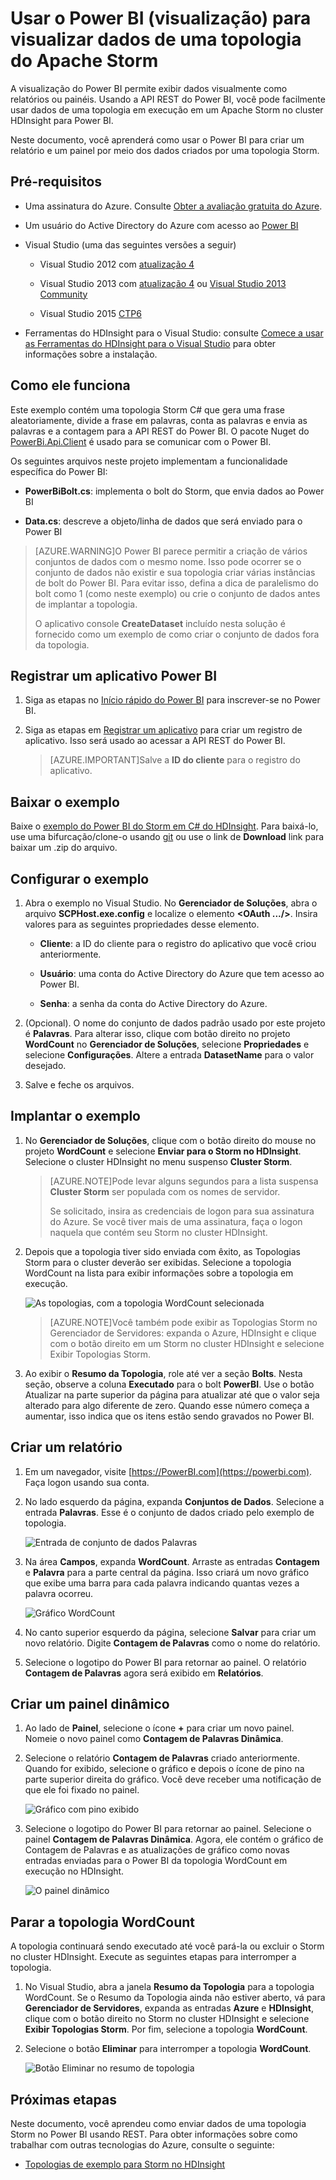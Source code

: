 <properties
 pageTitle="Gravar dados no Power BI do Apache Storm | Microsoft Azure"
 description="Grave dados no Power BI de uma topologia C# em execução em um cluster do Apache Storm no HDInsight. Além disso, crie um relatório e um painel em tempo real usando o Power BI."
 services="hdinsight"
 documentationCenter=""
 authors="Blackmist"
 manager="paulettm"
 editor="cgronlun"/>

<tags
 ms.service="hdinsight"
 ms.devlang="dotnet"
 ms.topic="article"
 ms.tgt_pltfrm="na"
 ms.workload="big-data"
 ms.date="04/28/2015"
 ms.author="larryfr"/>

# Usar o Power BI (visualização) para visualizar dados de uma topologia do Apache Storm

A visualização do Power BI permite exibir dados visualmente como relatórios ou painéis. Usando a API REST do Power BI, você pode facilmente usar dados de uma topologia em execução em um Apache Storm no cluster HDInsight para Power BI.

Neste documento, você aprenderá como usar o Power BI para criar um relatório e um painel por meio dos dados criados por uma topologia Storm.

## Pré-requisitos

- Uma assinatura do Azure. Consulte [Obter a avaliação gratuita do Azure](http://azure.microsoft.com/documentation/videos/get-azure-free-trial-for-testing-hadoop-in-hdinsight/).

* Um usuário do Active Directory do Azure com acesso ao [Power BI](https://powerbi.com)

* Visual Studio (uma das seguintes versões a seguir)

    * Visual Studio 2012 com [atualização 4](http://www.microsoft.com/download/details.aspx?id=39305)

    * Visual Studio 2013 com [atualização 4](http://www.microsoft.com/download/details.aspx?id=44921) ou [Visual Studio 2013 Community](http://go.microsoft.com/fwlink/?linkid=517284&clcid=0x409)

    * Visual Studio 2015 [CTP6](http://visualstudio.com/downloads/visual-studio-2015-ctp-vs)

* Ferramentas do HDInsight para o Visual Studio: consulte [Comece a usar as Ferramentas do HDInsight para o Visual Studio](../HDInsight/hdinsight-hadoop-visual-studio-tools-get-started.md) para obter informações sobre a instalação.

## Como ele funciona

Este exemplo contém uma topologia Storm C# que gera uma frase aleatoriamente, divide a frase em palavras, conta as palavras e envia as palavras e a contagem para a API REST do Power BI. O pacote Nuget do [PowerBi.Api.Client](https://github.com/Vtek/PowerBI.Api.Client) é usado para se comunicar com o Power BI.

Os seguintes arquivos neste projeto implementam a funcionalidade específica do Power BI:

* **PowerBiBolt.cs**: implementa o bolt do Storm, que envia dados ao Power BI

* **Data.cs**: descreve a objeto/linha de dados que será enviado para o Power BI

> [AZURE.WARNING]O Power BI parece permitir a criação de vários conjuntos de dados com o mesmo nome. Isso pode ocorrer se o conjunto de dados não existir e sua topologia criar várias instâncias de bolt do Power BI. Para evitar isso, defina a dica de paralelismo do bolt como 1 (como neste exemplo) ou crie o conjunto de dados antes de implantar a topologia.
>
> O aplicativo console **CreateDataset** incluído nesta solução é fornecido como um exemplo de como criar o conjunto de dados fora da topologia.

## Registrar um aplicativo Power BI

1. Siga as etapas no [Início rápido do Power BI](https://msdn.microsoft.com/en-US/library/dn931989.aspx) para inscrever-se no Power BI.

2. Siga as etapas em [Registrar um aplicativo](https://msdn.microsoft.com/en-US/library/dn877542.aspx) para criar um registro de aplicativo. Isso será usado ao acessar a API REST do Power BI.

    > [AZURE.IMPORTANT]Salve a **ID do cliente** para o registro do aplicativo.

## Baixar o exemplo

Baixe o [exemplo do Power BI do Storm em C# do HDInsight](https://github.com/Blackmist/hdinsight-csharp-storm-powerbi). Para baixá-lo, use uma bifurcação/clone-o usando [git](http://git-scm.com/) ou use o link de **Download** link para baixar um .zip do arquivo.

## Configurar o exemplo

1. Abra o exemplo no Visual Studio. No **Gerenciador de Soluções**, abra o arquivo **SCPHost.exe.config** e localize o elemento **<OAuth .../>**. Insira valores para as seguintes propriedades desse elemento.

    * **Cliente**: a ID do cliente para o registro do aplicativo que você criou anteriormente.

    * **Usuário**: uma conta do Active Directory do Azure que tem acesso ao Power BI.

    * **Senha**: a senha da conta do Active Directory do Azure.

2. (Opcional). O nome do conjunto de dados padrão usado por este projeto é **Palavras**. Para alterar isso, clique com botão direito no projeto **WordCount** no **Gerenciador de Soluções**, selecione **Propriedades** e selecione **Configurações**. Altere a entrada **DatasetName** para o valor desejado.

2. Salve e feche os arquivos.

## Implantar o exemplo

1. No **Gerenciador de Soluções**, clique com o botão direito do mouse no projeto **WordCount** e selecione **Enviar para o Storm no HDInsight**. Selecione o cluster HDInsight no menu suspenso **Cluster Storm**.

    > [AZURE.NOTE]Pode levar alguns segundos para a lista suspensa **Cluster Storm** ser populada com os nomes de servidor.
    >
    > Se solicitado, insira as credenciais de logon para sua assinatura do Azure. Se você tiver mais de uma assinatura, faça o logon naquela que contém seu Storm no cluster HDInsight.

2. Depois que a topologia tiver sido enviada com êxito, as Topologias Storm para o cluster deverão ser exibidas. Selecione a topologia WordCount na lista para exibir informações sobre a topologia em execução.

    ![As topologias, com a topologia WordCount selecionada](./media/hdinsight-storm-power-bi-topology/topologysummary.png)

    > [AZURE.NOTE]Você também pode exibir as Topologias Storm no Gerenciador de Servidores: expanda o Azure, HDInsight e clique com o botão direito em um Storm no cluster HDInsight e selecione Exibir Topologias Storm.

3. Ao exibir o **Resumo da Topologia**, role até ver a seção **Bolts**. Nesta seção, observe a coluna **Executado** para o bolt **PowerBI**. Use o botão Atualizar na parte superior da página para atualizar até que o valor seja alterado para algo diferente de zero. Quando esse número começa a aumentar, isso indica que os itens estão sendo gravados no Power BI.

## Criar um relatório

1. Em um navegador, visite [https://PowerBI.com](https://powerbi.com). Faça logon usando sua conta.

2. No lado esquerdo da página, expanda **Conjuntos de Dados**. Selecione a entrada **Palavras**. Esse é o conjunto de dados criado pelo exemplo de topologia.

    ![Entrada de conjunto de dados Palavras](./media/hdinsight-storm-power-bi-topology/words.png)

3. Na área **Campos**, expanda **WordCount**. Arraste as entradas **Contagem** e **Palavra** para a parte central da página. Isso criará um novo gráfico que exibe uma barra para cada palavra indicando quantas vezes a palavra ocorreu.

    ![Gráfico WordCount](./media/hdinsight-storm-power-bi-topology/wordcountchart.png)

4. No canto superior esquerdo da página, selecione **Salvar** para criar um novo relatório. Digite **Contagem de Palavras** como o nome do relatório.

5. Selecione o logotipo do Power BI para retornar ao painel. O relatório **Contagem de Palavras** agora será exibido em **Relatórios**.

## Criar um painel dinâmico

1. Ao lado de **Painel**, selecione o ícone **+** para criar um novo painel. Nomeie o novo painel como **Contagem de Palavras Dinâmica**.

2. Selecione o relatório **Contagem de Palavras** criado anteriormente. Quando for exibido, selecione o gráfico e depois o ícone de pino na parte superior direita do gráfico. Você deve receber uma notificação de que ele foi fixado no painel.

    ![Gráfico com pino exibido](./media/hdinsight-storm-power-bi-topology/pushpin.png)

2. Selecione o logotipo do Power BI para retornar ao painel. Selecione o painel **Contagem de Palavras Dinâmica**. Agora, ele contém o gráfico de Contagem de Palavras e as atualizações de gráfico como novas entradas enviadas para o Power BI da topologia WordCount em execução no HDInsight.

    ![O painel dinâmico](./media/hdinsight-storm-power-bi-topology/dashboard.png)

## Parar a topologia WordCount

A topologia continuará sendo executado até você pará-la ou excluir o Storm no cluster HDInsight. Execute as seguintes etapas para interromper a topologia.

1. No Visual Studio, abra a janela **Resumo da Topologia** para a topologia WordCount. Se o Resumo da Topologia ainda não estiver aberto, vá para **Gerenciador de Servidores**, expanda as entradas **Azure** e **HDInsight**, clique com o botão direito no Storm no cluster HDInsight e selecione **Exibir Topologias Storm**. Por fim, selecione a topologia **WordCount**.

2. Selecione o botão **Eliminar** para interromper a topologia **WordCount**.

    ![Botão Eliminar no resumo de topologia](./media/hdinsight-storm-power-bi-topology/killtopology.png)

## Próximas etapas

Neste documento, você aprendeu como enviar dados de uma topologia Storm no Power BI usando REST. Para obter informações sobre como trabalhar com outras tecnologias do Azure, consulte o seguinte:

* [Topologias de exemplo para Storm no HDInsight](hdinsight-storm-example-topology.md)
 

<!---HONumber=July15_HO2-->